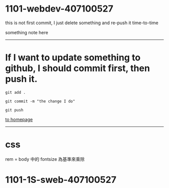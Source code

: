 # 1101-webdev-407100527

this is not first commit, I just delete something and re-push it time-to-time

something note here

---

# If I want to update something to github, I should commit first, then push it.

```
git add .

git commit -m "the change I do"

git push
```

[to homepage](https://lee89tw14.github.io/1101-webdev-407100527/index.html)

---

# css

rem = body 中的 fontsize 為基準來乘除
# 1101-1S-sweb-407100527
